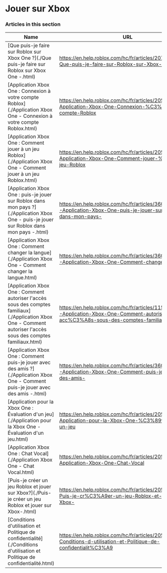 # Jouer sur Xbox  
### Articles in this section
Name|URL
-|-
[Que puis-je faire sur Roblox sur Xbox One ?](./Que puis-je faire sur Roblox sur Xbox One -.html) |https://en.help.roblox.com/hc/fr/articles/207850783-Que-puis-je-faire-sur-Roblox-sur-Xbox-One-
[Application Xbox One : Connexion à votre compte Roblox](./Application Xbox One - Connexion à votre compte Roblox.html) |https://en.help.roblox.com/hc/fr/articles/205662594-Application-Xbox-One-Connexion-%C3%A0-votre-compte-Roblox
[Application Xbox One : Comment jouer à un jeu Roblox](./Application Xbox One - Comment jouer à un jeu Roblox.html) |https://en.help.roblox.com/hc/fr/articles/205091984-Application-Xbox-One-Comment-jouer-%C3%A0-un-jeu-Roblox
[Application Xbox One : puis-je jouer sur Roblox dans mon pays ?](./Application Xbox One - puis-je jouer sur Roblox dans mon pays -.html) |https://en.help.roblox.com/hc/fr/articles/360000334743-Application-Xbox-One-puis-je-jouer-sur-Roblox-dans-mon-pays-
[Application Xbox One : Comment changer la langue](./Application Xbox One - Comment changer la langue.html) |https://en.help.roblox.com/hc/fr/articles/360000273466-Application-Xbox-One-Comment-changer-la-langue
[Application Xbox One : Comment autoriser l'accès sous des comptes familiaux](./Application Xbox One - Comment autoriser l'accès sous des comptes familiaux.html) |https://en.help.roblox.com/hc/fr/articles/115001279786-Application-Xbox-One-Comment-autoriser-l-acc%C3%A8s-sous-des-comptes-familiaux
[Application Xbox One : Comment puis-je jouer avec des amis ?](./Application Xbox One - Comment puis-je jouer avec des amis -.html) |https://en.help.roblox.com/hc/fr/articles/360000334526-Application-Xbox-One-Comment-puis-je-jouer-avec-des-amis-
[Application pour la Xbox One : Évaluation d'un jeu](./Application pour la Xbox One - Évaluation d'un jeu.html) |https://en.help.roblox.com/hc/fr/articles/205355420-Application-pour-la-Xbox-One-%C3%89valuation-d-un-jeu
[Application Xbox One : Chat Vocal](./Application Xbox One - Chat Vocal.html) |https://en.help.roblox.com/hc/fr/articles/205355430-Application-Xbox-One-Chat-Vocal
[Puis-je créer un jeu Roblox et jouer sur Xbox?](./Puis-je créer un jeu Roblox et jouer sur Xbox-.html) |https://en.help.roblox.com/hc/fr/articles/205091994-Puis-je-cr%C3%A9er-un-jeu-Roblox-et-jouer-sur-Xbox-
[Conditions d'utilisation et Politique de confidentialité](./Conditions d'utilisation et Politique de confidentialité.html) |https://en.help.roblox.com/hc/fr/articles/205358110-Conditions-d-utilisation-et-Politique-de-confidentialit%C3%A9